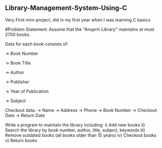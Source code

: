 ## Library-Management-System-Using-C
Very First mini-project, did in my first year when I was learning C basics

#Problem Statement: 
Assume that the "Ansprin Library" maintains at most 2700 books. 

Data for each book consists of:

  -> Book Number
  
  -> Book Title
  
  -> Author
  
  -> Publisher
  
  -> Year of Publication
  
  -> Subject
  
Checkout data:
  -> Name
  -> Address
  -> Phone
  -> Book Number
  -> Checkout Date
  -> Return Date

Write a program to maintain the library including:
  i) Add new books
  ii) Search the library by book number, author, title, subject, keywords
  iii) Remove outdated books (all books older than 15 years)
  iv) Checkout books
  v) Return books
